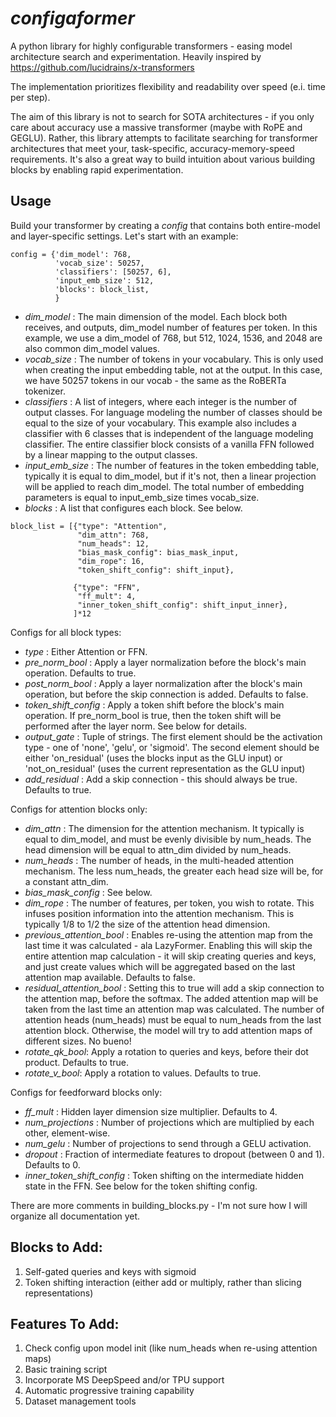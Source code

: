 # *configaformer*
A python library for highly configurable transformers - easing model architecture search and experimentation. Heavily inspired by https://github.com/lucidrains/x-transformers

The implementation prioritizes flexibility and readability over speed (e.i. time per step).

The aim of this library is not to search for SOTA architectures - if you only care about accuracy use a massive transformer (maybe with RoPE and GEGLU). Rather, this library attempts to facilitate searching for transformer architectures that meet your, task-specific, accuracy-memory-speed requirements. It's also a great way to build intuition about various building blocks by enabling rapid experimentation. 
## Usage
Build your transformer by creating a *config* that contains both entire-model and layer-specific settings. Let's start with an example:
```
config = {'dim_model': 768,
          'vocab_size': 50257,
          'classifiers': [50257, 6],
          'input_emb_size': 512,
          'blocks': block_list,
          }
```
- *dim_model* : The main dimension of the model. Each block both receives, and outputs, dim_model number of features per token. In this example, we use a dim_model of 768, but 512, 1024, 1536, and 2048 are also common dim_model values.
- *vocab_size* : The number of tokens in your vocabulary. This is only used when creating the input embedding table, not at the output. In this case, we have 50257 tokens in our vocab - the same as the RoBERTa tokenizer.
- *classifiers* : A list of integers, where each integer is the number of output classes. For language modeling the number of classes should be equal to the size of your vocabulary. This example also includes a classifier with 6 classes that is independent of the language modeling classifier. The entire classifier block consists of a vanilla FFN followed by a linear mapping to the output classes.
- *input_emb_size* : The number of features in the token embedding table, typically it is equal to dim_model, but if it's not, then a linear projection will be applied to reach dim_model. The total number of embedding parameters is equal to input_emb_size times vocab_size.
- *blocks* : A list that configures each block. See below.
```
block_list = [{"type": "Attention",
               "dim_attn": 768,
               "num_heads": 12,
               "bias_mask_config": bias_mask_input,
               "dim_rope": 16,
               "token_shift_config": shift_input},
              
              {"type": "FFN",
               "ff_mult": 4,
               "inner_token_shift_config": shift_input_inner},
              ]*12
```
Configs for all block types:
- *type* : Either Attention or FFN.
- *pre_norm_bool* : Apply a layer normalization before the block's main operation. Defaults to true.
- *post_norm_bool* : Apply a layer normalization after the block's main operation, but before the skip connection is added. Defaults to false.
- *token_shift_config* : Apply a token shift before the block's main operation. If pre_norm_bool is true, then the token shift will be performed after the layer norm. See below for details.
- *output_gate* :  Tuple of strings. The first element should be the activation type - one of 'none', 'gelu', or 'sigmoid'. The second element should be either 'on_residual' (uses the blocks input as the GLU input) or 'not_on_residual' (uses the current representation as the GLU input)
- *add_residual* : Add a skip connection - this should always be true. Defaults to true.

Configs for attention blocks only:
- *dim_attn* : The dimension for the attention mechanism. It typically is equal to dim_model, and must be evenly divisible by num_heads. The head dimension will be equal to attn_dim divided by num_heads.
- *num_heads* : The number of heads, in the multi-headed attention mechanism. The less num_heads, the greater each head size will be, for a constant attn_dim.
- *bias_mask_config* : See below. 
- *dim_rope* : The number of features, per token, you wish to rotate. This infuses position information into the attention mechanism. This is typically 1/8 to 1/2 the size of the attention head dimension.
- *previous_attention_bool* : Enables re-using the attention map from the last time it was calculated - ala LazyFormer. Enabling this will skip the entire attention map calculation - it will skip creating queries and keys, and just create values which will be aggregated based on the last attention map available. Defaults to false.
- *residual_attention_bool* : Setting this to true will add a skip connection to the attention map, before the softmax. The added attention map will be taken from the last time an attention map was calculated. The number of attention heads (num_heads) must be equal to num_heads from the last attention block. Otherwise, the model will try to add attention maps of different sizes. No bueno!
- *rotate_qk_bool*: Apply a rotation to queries and keys, before their dot product. Defaults to true. 
- *rotate_v_bool*: Apply a rotation to values. Defaults to true.

Configs for feedforward blocks only:
- *ff_mult* : Hidden layer dimension size multiplier. Defaults to 4.
- *num_projections* : Number of projections which are multiplied by each other, element-wise.
- *num_gelu* : Number of projections to send through a GELU activation.
- *dropout* : Fraction of intermediate features to dropout (between 0 and 1). Defaults to 0.
- *inner_token_shift_config* : Token shifting on the intermediate hidden state in the FFN. See below for the token shifting config.

There are more comments in building_blocks.py - I'm not sure how I will organize all documentation yet.

## Blocks to Add:
1. Self-gated queries and keys with sigmoid
2. Token shifting interaction (either add or multiply, rather than slicing representations)

## Features To Add:
1. Check config upon model init (like num_heads when re-using attention maps)
2. Basic training script
3. Incorporate MS DeepSpeed and/or TPU support
4. Automatic progressive training capability
5. Dataset management tools
